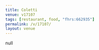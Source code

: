 ```yaml
---
title: Coletti
venue: v17107
tags: [restaurant, food, "fhrs:662935"]
permalink: /v/17107/
layout: venue
---
```

null